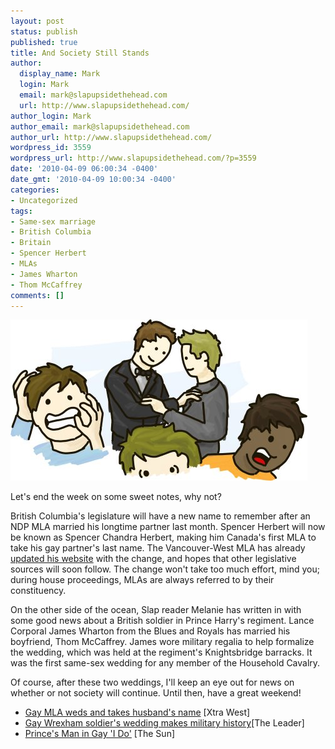 ```yaml
---
layout: post
status: publish
published: true
title: And Society Still Stands
author:
  display_name: Mark
  login: Mark
  email: mark@slapupsidethehead.com
  url: http://www.slapupsidethehead.com/
author_login: Mark
author_email: mark@slapupsidethehead.com
author_url: http://www.slapupsidethehead.com/
wordpress_id: 3559
wordpress_url: http://www.slapupsidethehead.com/?p=3559
date: '2010-04-09 06:00:34 -0400'
date_gmt: '2010-04-09 10:00:34 -0400'
categories:
- Uncategorized
tags:
- Same-sex marriage
- British Columbia
- Britain
- Spencer Herbert
- MLAs
- James Wharton
- Thom McCaffrey
comments: []
---
```

![People overreact at a gay wedding.](/wp-content/media/2010/04/marriage-chaos.jpg "Quick! Get to your bomb shelters!")

Let's end the week on some sweet notes, why not?

British Columbia's legislature will have a new name to remember after an NDP MLA married his longtime partner last month. Spencer Herbert will now be known as Spencer Chandra Herbert, making him Canada's first MLA to take his gay partner's last name. The Vancouver-West MLA has already [updated his website](http://www.bcndp.ca/spencer_herbert "Adorable! Congrats!") with the change, and hopes that other legislative sources will soon follow. The change won't take too much effort, mind you; during house proceedings, MLAs are always referred to by their constituency.

On the other side of the ocean, Slap reader Melanie has written in with some good news about a British soldier in Prince Harry's regiment. Lance Corporal James Wharton from the Blues and Royals has married his boyfriend, Thom McCaffrey. James wore military regalia to help formalize the wedding, which was held at the regiment's Knightsbridge barracks. It was the first same-sex wedding for any member of the Household Cavalry.

Of course, after these two weddings, I'll keep an eye out for news on whether or not society will continue. Until then, have a great weekend!

- [Gay MLA weds and takes husband's name](http://www.xtra.ca/public/Vancouver/Gay_MLA_weds_and_takes_husbands_name-8450.aspx) [Xtra West]
- [Gay Wrexham soldier's wedding makes military history](http://www.leaderlive.co.uk/news/86814/gay-wrexham-soldier-s-wedding-makes-military-history.aspx)[The Leader]
- [Prince's Man in Gay 'I Do'](http://www.thesun.co.uk/sol/homepage/news/campaigns/our_boys/2916160/Princes-man-first-Household-Cavalry-soldier-to-marry-gay-partner.html) [The Sun]
